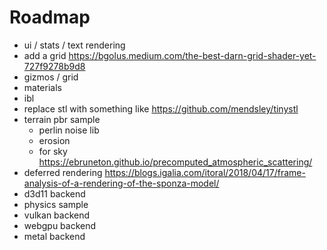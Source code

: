 # Roadmap

- ui / stats / text rendering
- add a grid https://bgolus.medium.com/the-best-darn-grid-shader-yet-727f9278b9d8
- gizmos / grid
- materials
- ibl
- replace stl with something like https://github.com/mendsley/tinystl
- terrain pbr sample
  - perlin noise lib
  - erosion
  - for sky https://ebruneton.github.io/precomputed_atmospheric_scattering/
- deferred rendering https://blogs.igalia.com/itoral/2018/04/17/frame-analysis-of-a-rendering-of-the-sponza-model/
- d3d11 backend
- physics sample
- vulkan backend
- webgpu backend
- metal backend
